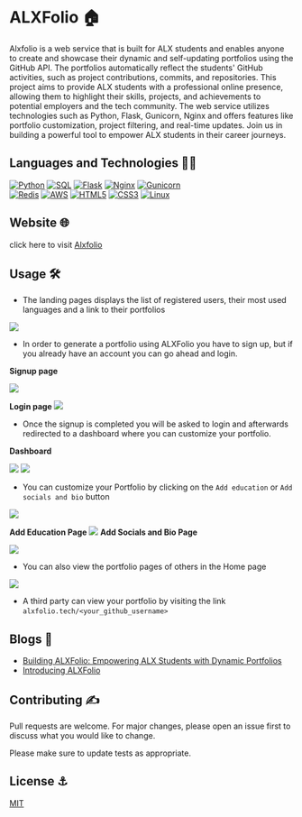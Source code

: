 # ALXFolio 🏠

Alxfolio is a web service that is built for ALX students and enables anyone to create and showcase their dynamic and self-updating portfolios using the GitHub API. The portfolios automatically reflect the students' GitHub activities, such as project contributions, commits, and repositories. This project aims to provide ALX students with a professional online presence, allowing them to highlight their skills, projects, and achievements to potential employers and the tech community. The web service utilizes technologies such as Python, Flask, Gunicorn, Nginx and offers features like portfolio customization, project filtering, and real-time updates. Join us in building a powerful tool to empower ALX students in their career journeys.

## Languages and Technologies 👨‍💻
[![Python](https://img.shields.io/badge/python-3670A0?style=for-the-badge&logo=python&logoColor=ffdd54)](https://github.com/dukeofhazardz)
[![SQL](https://img.shields.io/badge/sql-black?style=for-the-badge&logo=mysql)](https://github.com/dukeofhazardz)
[![Flask](https://img.shields.io/badge/flask-black?style=for-the-badge&logo=flask&color=black)](https://github.com/dukeofhazardz)
[![Nginx](https://img.shields.io/badge/nginx-black?style=for-the-badge&logo=nginx&color=black)](https://github.com/dukeofhazardz)
[![Gunicorn](https://img.shields.io/badge/gunicorn-black?style=for-the-badge&logo=gunicorn&color=black)](https://github.com/dukeofhazardz)<br/>
[![Redis](https://img.shields.io/badge/Redis-black?style=for-the-badge&logo=redis)](https://github.com/dukeofhazardz)
[![AWS](https://img.shields.io/badge/AWS-%23FF9900.svg?style=for-the-badge&logo=amazon-aws&logoColor=white)](https://github.com/dukeofhazardz)
[![HTML5](https://img.shields.io/badge/html5-%23E34F26.svg?style=for-the-badge&logo=html5&logoColor=white)](https://github.com/dukeofhazardz)
[![CSS3](https://img.shields.io/badge/css3-%231572B6.svg?style=for-the-badge&logo=css3&logoColor=white)](https://github.com/dukeofhazardz)
[![Linux](https://img.shields.io/badge/linux-black?style=for-the-badge&logo=Linux)](https://github.com/dukeofhazardz)

## Website 🌐

click here to visit [Alxfolio](www.alxfolio.tech)

## Usage 🛠️
- The landing pages displays the list of registered users, their most used languages and a link to their portfolios

![](https://github.com/dukeofhazardz/Alxfolio/blob/main/assets/alxfolio_img_1.jpg)
- In order to generate a portfolio using ALXFolio you have to sign up, but if you already have an account you can go ahead and login.<br/>

**Signup page**

![](https://github.com/dukeofhazardz/Alxfolio/blob/main/assets/alxfolio_img_3.jpg)

**Login page**
![](https://github.com/dukeofhazardz/Alxfolio/blob/main/assets/alxfolio_img.jpg)

- Once the signup is completed you will be asked to login and afterwards redirected to a dashboard where you can customize your portfolio.<br/>


**Dashboard**

![](https://github.com/dukeofhazardz/Alxfolio/blob/main/assets/alxfolio_img_5.jpg)
![](https://github.com/dukeofhazardz/Alxfolio/blob/main/assets/alxfolio_img_6.jpg)

- You can customize your Portfolio by clicking on the `Add education` or `Add socials and bio` button

![](https://github.com/dukeofhazardz/Alxfolio/blob/main/assets/alxfolio_img_7.jpg)<br/>


**Add Education Page**
![](https://github.com/dukeofhazardz/Alxfolio/blob/main/assets/alxfolio_img_8.jpg)
**Add Socials and Bio Page**

![](https://github.com/dukeofhazardz/Alxfolio/blob/main/assets/alxfolio_img_9.jpg)

- You can also view the portfolio pages of others in the Home page

![](https://github.com/dukeofhazardz/Alxfolio/blob/main/assets/alxfolio_img_10.jpg)

- A third party can view your portfolio by visiting the link `alxfolio.tech/<your_github_username>`

## Blogs 📰
- [Building ALXFolio: Empowering ALX Students with Dynamic Portfolios](https://dev.to/dukeofhazardz/building-alxfolio-empowering-alx-students-with-dynamic-portfolios-8gb)
- [Introducing ALXFolio](https://jamesononiwu.substack.com/p/introducing-alxfolio?sd=pf)

## Contributing ✍️

Pull requests are welcome. For major changes, please open an issue first
to discuss what you would like to change.

Please make sure to update tests as appropriate.

## License ⚓

[MIT](https://github.com/dukeofhazardz/Alxfolio/blob/main/LICENSE)

